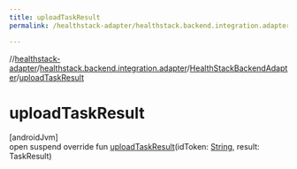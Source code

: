 ```yaml
---
title: uploadTaskResult
permalink: /healthstack-adapter/healthstack.backend.integration.adapter/-health-stack-backend-adapter/upload-task-result.html

---
```

//[healthstack-adapter](../../../index.html)/[healthstack.backend.integration.adapter](../index.html)/[HealthStackBackendAdapter](index.html)/[uploadTaskResult](upload-task-result.html)



# uploadTaskResult



[androidJvm]\
open suspend override fun [uploadTaskResult](upload-task-result.html)(idToken: [String](https://kotlinlang.org/api/latest/jvm/stdlib/kotlin/-string/index.html), result: TaskResult)




